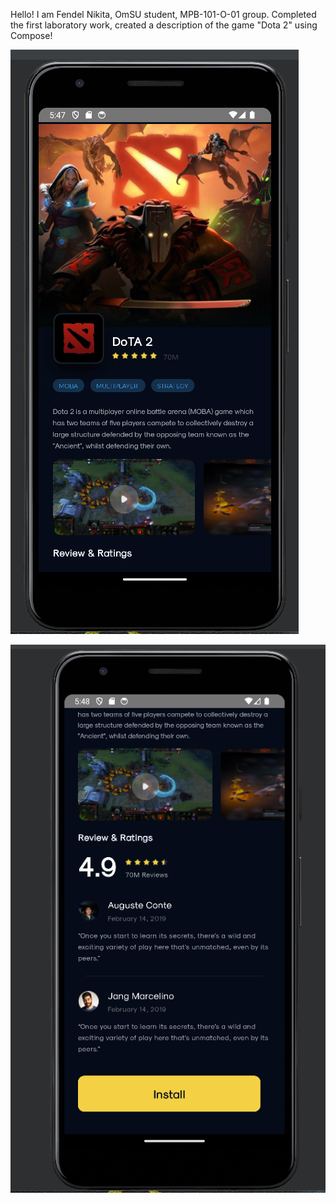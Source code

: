 Hello! I am Fendel Nikita, OmSU student, MPB-101-O-01 group. Completed the first laboratory work, created a description of the game "Dota 2" using Compose!

![firstScreen](dota2compose/assets/firstScreenshot.png)

![secondScreen](dota2compose/assets/secondScreenshot.png)
